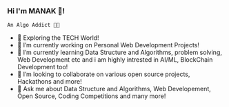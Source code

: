 ### Hi I'm MANAK 👋! 
    An Algo Addict 🧑‍💻

- 🚀 Exploring the TECH World!
- 🔭 I’m currently working on Personal Web Development Projects!
- 🌱 I’m currently learning Data Structure and Algorithms, problem solving, Web Development etc and i am highly intrested in AI/ML, BlockChain Development too!
- 👯 I’m looking to collaborate on various open source projects, Hackathons and more!
- 💬 Ask me about Data Structure and Algorithms, Web Developement, Open Source, Coding Competitions and many more!



